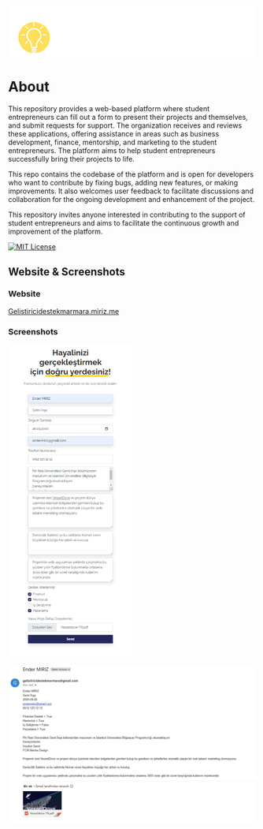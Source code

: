 
![Logo](image/seconnect.png)

    
# About

This repository provides a web-based platform where student entrepreneurs can fill out a form to present their projects and themselves, and submit requests for support. The organization receives and reviews these applications, offering assistance in areas such as business development, finance, mentorship, and marketing to the student entrepreneurs. The platform aims to help student entrepreneurs successfully bring their projects to life.

This repo contains the codebase of the platform and is open for developers who want to contribute by fixing bugs, adding new features, or making improvements. It also welcomes user feedback to facilitate discussions and collaboration for the ongoing development and enhancement of the project.

This repository invites anyone interested in contributing to the support of student entrepreneurs and aims to facilitate the continuous growth and improvement of the platform.

[![MIT License](https://img.shields.io/badge/License-MIT-green.svg)](https://choosealicense.com/licenses/mit/)
## Website & Screenshots
### Website
[Gelistiricidestekmarmara.miriz.me](https://gelistiricidestekmarmara.miriz.me/)

### Screenshots
<img src="image/Seconnectform.png" width=50% height=50%>


![E-Mail](image/seconnectmail.png)
